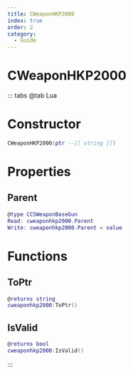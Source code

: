 ```yaml
---
title: CWeaponHKP2000
index: true
order: 2
category:
  - Guide
---
```


# CWeaponHKP2000

::: tabs
@tab Lua
# Constructor
```lua
CWeaponHKP2000(ptr --[[ string ]])
```
# Properties
## Parent 
```lua
@type CCSWeaponBaseGun
Read: cweaponhkp2000.Parent
Write: cweaponhkp2000.Parent = value
```
# Functions
## ToPtr
```lua
@returns string
cweaponhkp2000:ToPtr()
```
## IsValid
```lua
@returns bool
cweaponhkp2000:IsValid()
```

:::